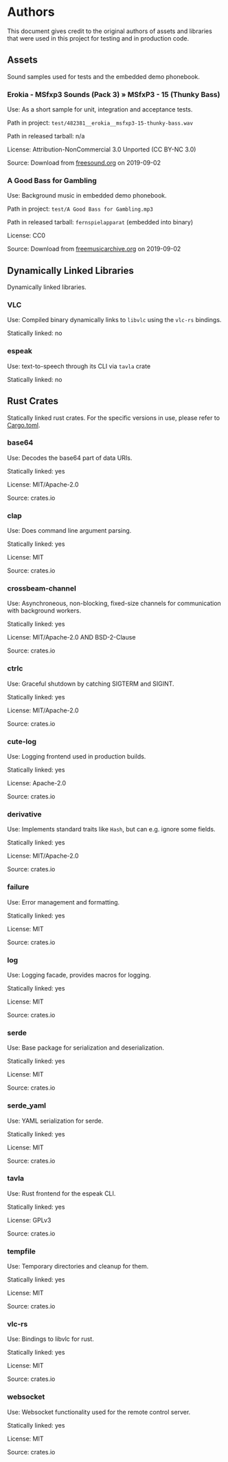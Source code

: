 # Authors
This document gives credit to the original authors of assets and
libraries that were used in this project for testing and in production
code.

## Assets
Sound samples used for tests and the embedded demo phonebook.

### Erokia - MSfxp3 Sounds (Pack 3) » MSfxP3 - 15 (Thunky Bass) 
Use: As a short sample for unit, integration and acceptance tests.

Path in project: `test/482381__erokia__msfxp3-15-thunky-bass.wav`

Path in released tarball: n/a

License: Attribution-NonCommercial 3.0 Unported (CC BY-NC 3.0)

Source: Download from [freesound.org](https://freesound.org/people/Erokia/sounds/482381/) on 2019-09-02

### A Good Bass for Gambling
Use: Background music in embedded demo phonebook.

Path in project: `test/A Good Bass for Gambling.mp3`

Path in released tarball: `fernspielapparat` (embedded into binary)

License: CC0

Source: Download from [freemusicarchive.org](http://freemusicarchive.org/music/Komiku/Its_time_for_adventure__vol_3/Komiku_-_Its_time_for_adventure_vol_3_-_06_A_good_bass_for_gambling) on 2019-09-02

## Dynamically Linked Libraries
Dynamically linked libraries.

### VLC
Use: Compiled binary dynamically links to `libvlc` using the `vlc-rs` bindings.

Statically linked: no

### espeak
Use: text-to-speech through its CLI via `tavla` crate

Statically linked: no

## Rust Crates
Statically linked rust crates. For the specific versions in use,
please refer to [Cargo.toml](Cargo.toml).

### base64
Use: Decodes the base64 part of data URIs.

Statically linked: yes

License: MIT/Apache-2.0

Source: crates.io

### clap
Use: Does command line argument parsing.

Statically linked: yes

License: MIT

Source: crates.io

### crossbeam-channel
Use: Asynchroneous, non-blocking, fixed-size channels for communication with background workers.

Statically linked: yes

License: MIT/Apache-2.0 AND BSD-2-Clause

Source: crates.io

### ctrlc
Use: Graceful shutdown by catching SIGTERM and SIGINT.

Statically linked: yes

License: MIT/Apache-2.0

Source: crates.io

### cute-log
Use: Logging frontend used in production builds.

Statically linked: yes

License: Apache-2.0

Source: crates.io

### derivative
Use: Implements standard traits like `Hash`, but can e.g. ignore some fields.

Statically linked: yes

License: MIT/Apache-2.0

Source: crates.io

### failure
Use: Error management and formatting.

Statically linked: yes

License: MIT

Source: crates.io

### log
Use: Logging facade, provides macros for logging.

Statically linked: yes

License: MIT

Source: crates.io

### serde
Use: Base package for serialization and deserialization.

Statically linked: yes

License: MIT

Source: crates.io

### serde_yaml
Use: YAML serialization for serde.

Statically linked: yes

License: MIT

Source: crates.io

### tavla
Use: Rust frontend for the espeak CLI.

Statically linked: yes

License: GPLv3

Source: crates.io

### tempfile
Use: Temporary directories and cleanup for them.

Statically linked: yes

License: MIT

Source: crates.io

### vlc-rs
Use: Bindings to libvlc for rust.

Statically linked: yes

License: MIT

Source: crates.io

### websocket
Use: Websocket functionality used for the remote control server.

Statically linked: yes

License: MIT

Source: crates.io
